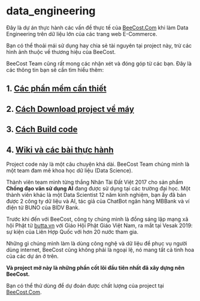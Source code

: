 # data_engineering

Đây là dự án thực hành các vấn đề thực tế của [BeeCost.Com](https://www.beecost.com) khi làm Data Engineering trên dữ liệu lớn của các trang web E-Commerce.

Bạn có thể thoải mái sử dụng hay chia sẻ tài nguyên tại project này, trừ các hình ảnh thuộc về thương hiệu của BeeCost.

BeeCost Team cũng rất mong các nhận xét và đóng góp từ các bạn. Đây là các thông tin bạn sẽ cần tìm hiểu thêm:

## 1. [Các phần mềm cần thiết](https://github.com/beecost/data_engineering/wiki#c%C3%A1c-ph%E1%BA%A7n-m%E1%BB%81m-c%E1%BA%A7n-thi%E1%BA%BFt-cho-project-n%C3%A0y)

## 2. [Cách Download project về máy](https://github.com/beecost/data_engineering/wiki#download-code-project-v%E1%BB%81-m%C3%A1y-c%E1%BB%A7a-b%E1%BA%A1n)

## 3. [Cách Build code](https://github.com/beecost/data_engineering/wiki#code-build)

## 4. [Wiki và các bài thực hành](https://github.com/beecost/data_engineering/wiki)

Project code này là một câu chuyện khá dài. BeeCost Team chúng mình là một team đam mê khoa học dữ liệu (Data Science).

Thành viên team mình từng thắng Nhân Tài Đất Việt 2017 cho sản phẩm **Chống đạo văn sử dụng AI** đang được sử dụng tại các trường đại học. Một thành viên khác là một Data Scientist 12 năm kinh nghiệm, bạn ấy đã bán được 2 công ty dữ liệu và AI, tác giả của ChatBot ngân hàng MBBank và ví điện tử BUNO của BIDV Bank.

Trước khi đến với BeeCost, công ty chúng mình là đồng sáng lập mạng xã hội Phật tử [butta.vn](https://www.butta.vn) với Giáo Hội Phật Giáo Việt Nam, ra mắt tại Vesak 2019: sự kiện của Liên Hợp Quốc với hơn 20 nước tham gia.

Những gì chúng mình làm là dùng công nghệ và dữ liệu để phục vụ người dùng internet, BeeCost cũng không phải là ngoại lệ, nó mang tất cả tinh hoa của các dự án ở trên.

**Và project mở này là những phần cốt lõi đầu tiên nhất đã xây dựng nên BeeCost.**

Bạn có thể thử dùng để dự đoán được chất lượng của project tại [BeeCost.Com](https://www.beecost.com/install?utm_source=github&utm_medium=readme&pub=data_engineering_blog).
